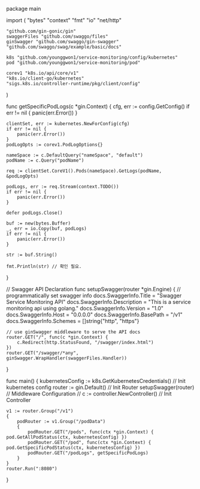 package main

import (
	"bytes"
	"context"
	"fmt"
	"io"
	"net/http"

	"github.com/gin-gonic/gin"
	swaggerFiles "github.com/swaggo/files"
	ginSwagger "github.com/swaggo/gin-swagger"
	"github.com/swaggo/swag/example/basic/docs"

	k8s "github.com/younggwon1/service-monitoring/config/kubernetes"
	pod "github.com/younggwon1/service-monitoring/pod"

	corev1 "k8s.io/api/core/v1"
	"k8s.io/client-go/kubernetes"
	"sigs.k8s.io/controller-runtime/pkg/client/config"
)

func getSpecificPodLogs(c *gin.Context) {
	cfg, err := config.GetConfig()
	if err != nil {
		panic(err.Error())
	}

	clientSet, err := kubernetes.NewForConfig(cfg)
	if err != nil {
		panic(err.Error())
	}
	podLogOpts := corev1.PodLogOptions{}

	nameSpace := c.DefaultQuery("nameSpace", "default")
	podName := c.Query("podName")

	req := clientSet.CoreV1().Pods(nameSpace).GetLogs(podName, &podLogOpts)

	podLogs, err := req.Stream(context.TODO())
	if err != nil {
		panic(err.Error())
	}

	defer podLogs.Close()

	buf := new(bytes.Buffer)
	_, err = io.Copy(buf, podLogs)
	if err != nil {
		panic(err.Error())
	}

	str := buf.String()

	fmt.Println(str) // 확인 필요.

}

// Swagger API Declaration
func setupSwagger(router *gin.Engine) {
	// programmatically set swagger info
	docs.SwaggerInfo.Title = "Swagger Service Monitoring API"
	docs.SwaggerInfo.Description = "This is a service monitoring api using golang."
	docs.SwaggerInfo.Version = "1.0"
	docs.SwaggerInfo.Host = "0.0.0.0"
	docs.SwaggerInfo.BasePath = "/v1"
	docs.SwaggerInfo.Schemes = []string{"http", "https"}

	// use ginSwagger middleware to serve the API docs
	router.GET("/", func(c *gin.Context) {
		c.Redirect(http.StatusFound, "/swagger/index.html")
	})
	router.GET("/swagger/*any", ginSwagger.WrapHandler(swaggerFiles.Handler))
}

func main() {
	kubernetesConfig := k8s.GetKubernetesCredentials() // Init kubernetes config
	router := gin.Default()                            // Init Router
	setupSwagger(router)                               // Middleware Configuration
	// c := controller.NewController()                 // Init Controller

	v1 := router.Group("/v1")
	{
		podRouter := v1.Group("/podData")
		{
			podRouter.GET("/pods", func(ctx *gin.Context) { pod.GetAllPodStatus(ctx, kubernetesConfig) })
			podRouter.GET("/pod", func(ctx *gin.Context) { pod.GetSpecificPodStatus(ctx, kubernetesConfig) })
			podRouter.GET("/podLogs", getSpecificPodLogs)
		}
	}
	router.Run(":8080")
}
